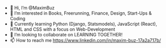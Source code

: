 - 👋 Hi, I’m @MaximBuz
- 👀 I’m interested in Books, Freerunning, Finance, Design, Start-Ups & Coding
- 🌱 Currently learning Python (Django, Statsmodels), JavaScript (React), HTML and CSS with a focus on Web-Development
- 💞️ I’m looking to collaborate on LEARNING TOGETHER!
- 📫 How to reach me https://www.linkedin.com/in/maxim-buz-17a2a717b/

<!---
MaximBuz/MaximBuz is a ✨ special ✨ repository because its `README.md` (this file) appears on your GitHub profile.
You can click the Preview link to take a look at your changes.
--->
